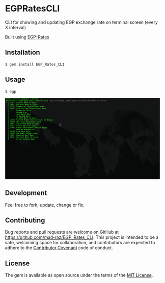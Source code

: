 # EGPRatesCLI

CLI for showing and updating EGP exchange rate on terminal screen (every X interval)

Built using [EGP-Rates](https://github.com/mad-raz/EGP-Rates)

## Installation

    $ gem install EGP_Rates_CLI

## Usage

    $ egp

![Demo](demo.gif "egp in action")

## Development

Feel free to fork, update, change or fix.

## Contributing

Bug reports and pull requests are welcome on GitHub at https://github.com/mad-raz/EGP_Rates_CLI. This project is intended to be a safe, welcoming space for collaboration, and contributors are expected to adhere to the [Contributor Covenant](http://contributor-covenant.org) code of conduct.


## License

The gem is available as open source under the terms of the [MIT License](http://opensource.org/licenses/MIT).
